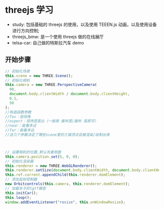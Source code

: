 # threejs 学习

- study: 包括基础的 threejs 的使用，以及使用 TEEEN.js 动画，以及使用设备进行方向控制;
- threejs_bmw: 是一个使用 threejs 做的在线展厅
- telsa-car: 自己做的特斯拉汽车 demo


## 开始步骤

```js
// 初始化场景
this.scene = new THREE.Scene();
// 初始化相机
this.camera = new THREE.PerspectiveCamera(
  90,
  document.body.clientWidth / document.body.clientHeight,
  0.1,
  50
);
//构造函数参数
//fov：视场角
//aspect：视场宽高比（一般用 画布宽/画布 高即可）
//near：能看多近
//far：能看多远
//这几个参数决定了哪些scene里的三维顶点会被渲染/绘制出来



// 设置相机的位置,默认先看侧面
this.camera.position.set(5, 0, 0);
// 初始化渲染器
this.renderer = new THREE.WebGLRenderer();
this.renderer.setSize(document.body.clientWidth, document.body.clientHeight);
this.ref.current.appendChild(this.renderer.domElement);
// 添加鼠标控制器
new Orbitcontrols(this.camera, this.renderer.domElement);
// 加载车子的lgtf模型
this.initCar();
this.loop();
window.addEventListener("resize", this.onWindowResize);
```
